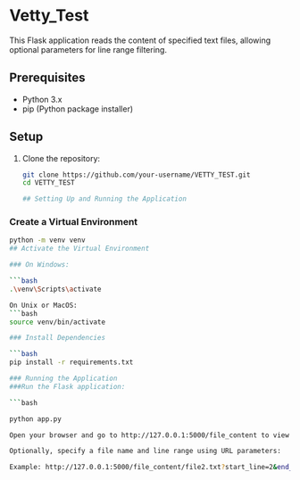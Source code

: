 # Vetty_Test

This Flask application reads the content of specified text files, allowing optional parameters for line range filtering.

## Prerequisites

- Python 3.x
- pip (Python package installer)

## Setup

1. Clone the repository:

   ```bash
   git clone https://github.com/your-username/VETTY_TEST.git
   cd VETTY_TEST

   ## Setting Up and Running the Application

### Create a Virtual Environment

```bash
python -m venv venv
## Activate the Virtual Environment

### On Windows:

```bash
.\venv\Scripts\activate

On Unix or MacOS:
```bash
source venv/bin/activate

### Install Dependencies

```bash
pip install -r requirements.txt

### Running the Application
###Run the Flask application:

```bash

python app.py

Open your browser and go to http://127.0.0.1:5000/file_content to view the default file content.

Optionally, specify a file name and line range using URL parameters:

Example: http://127.0.0.1:5000/file_content/file2.txt?start_line=2&end_line=5
